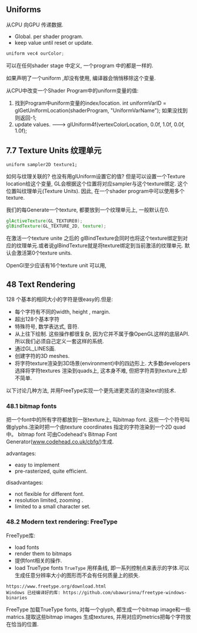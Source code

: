 ## Uniforms

从CPU 向GPU 传递数据.
* Global. per shader program. 
* keep value until reset or update.

```c++
uniform vec4 ourColor;
```
可以在任何shader stage 中定义, 一个program 中的都是一样的.

如果声明了一个uniform ,却没有使用, 编译器会悄悄移除这个变量.

从CPU中改变一个Shader Program中的uniform变量的值:
1. 找到Program中uniform变量的index/location. 
int uniformVarID = glGetUniformLocation(shaderProgram, "UniformVarName");
如果没找到则返回-1;
2. update values. ---> glUniform4f(vertexColorLocation, 0.0f, 1.0f, 0.0f, 1.0f);

## 7.7 Texture Units 纹理单元
```
uniform sampler2D texture1;
```
如何与纹理关联的? 也没有用glUniform设置它的值? 但是可以设置一个Texture location给这个变量, GL会根据这个位置将对应sampler与这个texture绑定.
这个位置叫纹理单元(Texture Units). 因此, 在一个shader program中可以使用多个texture.

我们的每Generate一个texture, 都要放到一个纹理单元上, 一般默认在0. 
```GLSL
glActiveTexture(GL_TEXTURE0);
glBindTexture(GL_TEXTURE_2D, texture);
```
在激活一个texture unite 之后的 glBindTexture会同时也将这个texture绑定到对应的纹理单元.或者说glBindTexture就是将texture绑定到当前激活的纹理单元.
默认会激活第0个texture units.

OpenGl至少应该有16个texture unit 可以用, 

## 48 Text Rendering
128 个基本的相同大小的字符是很easy的.但是:
* 每个字符有不同的width, height , margin.
* 超出128个基本字符
* 特殊符号, 数学表达式, 音符.
* 从上往下绘制.
这些操作都很复杂, 因为它并不属于像OpenGL这样的底层API.所以我们必须自己定义一套这样的系统.
* 通过GL_LINES画.
* 创建字符的3D meshes.
* 将字符texture渲染到3D场景(environment)中的四边形上.
大多数developers选择将字符textures 渲染到quads上, 这本身不难, 但把字符弄到texture上却不简单.

以下讨论几种方法, 并用FreeType实现一个更先进更灵活的渲染text的技术.

### 48.1 bitmap fonts
把一个font中的所有字符都放到一张texture上, 叫bitmap font.
这些一个个符号叫做glyphs.渲染时把一个由texture coordinates 指定的字符渲染到一个2D quad 中。
bitmap font 可由Codehead's Bitmap Font Generator(www.codehead.co.uk/cbfg/)生成.

advantages:
* easy to implement
* pre-rasterized, quite efficient.

disadvantages:
* not flexible for different font.
* resolution limited, zooming .
* limited to a small character set.

### 48.2 Modern text rendering: FreeType

FreeType库: 
* load fonts
* render them to bitmaps
* 提供font相关的操作.
* load TrueType fonts
`TrueType` 用样条线, 即一系列控制点来表示的字体.可以生成任意分辨率大小的图形而不会有任何质量上的损失.

```
https://www.freetype.org/download.html
Windows 已经编译好的库: https://github.com/ubawurinna/freetype-windows-binaries
```
FreeType 加载TrueType fonts, 对每一个glyph, 都生成一个bitmap image和一些matrics.提取这些bitmap images 生成textures, 并用对应的metrics把每个字符放在恰当的位置.

